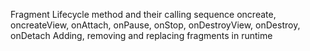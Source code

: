 Fragment Lifecycle method and their calling sequence
oncreate,
oncreateView,
onAttach,
onPause,
onStop,
onDestroyView,
onDestroy,
onDetach
Adding, removing and replacing fragments in runtime

